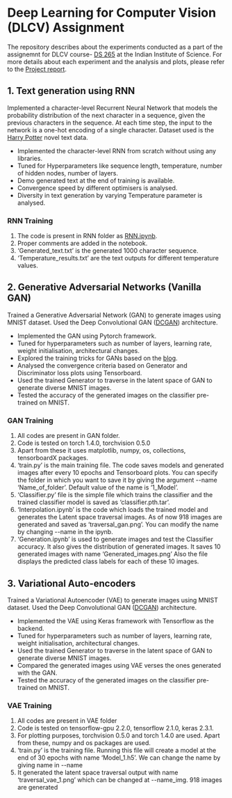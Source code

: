 # Deep Learning for Computer Vision (DLCV) Assignment
The repository describes about the experiments conducted as a part of the assignemnt for DLCV course- [DS 265](https://val.cds.iisc.ac.in/DLCV/) at the Indian Institute of Science. For more details about each experiment and the analysis and plots, please refer to the [Project report](https://github.com/chaitrasj/Deep-Learning-for-Computer-Vision-DLCV-Assignment/blob/main/Chaitra_Jambigi_A3.pdf).

## 1. Text generation using RNN
Implemented a character-level Recurrent Neural Network that models the probability distribution of the next character in a sequence, given the previous
characters in the sequence. At each time step, the input to the network is a one-hot encoding of a single character. Dataset used is the [Harry Potter](https://github.com/chaitrasj/Deep-Learning-for-Computer-Vision-DLCV-Assignment/tree/main/RNN/Harry%20Potter) novel text data.
- Implemented the character-level RNN from scratch without using any libraries.
- Tuned for Hyperparameters like sequence length, temperature, number of hidden nodes, number of layers.
- Demo generated text at the end of training is available.
- Convergence speed by different optimisers is analysed.
- Diversity in text generation by varying Temperature parameter is analysed.

### RNN Training
1. The code is present in RNN folder as [RNN.ipynb](https://github.com/chaitrasj/Deep-Learning-for-Computer-Vision-DLCV-Assignment/blob/main/RNN/RNN.ipynb).
2. Proper comments are added in the notebook.
3. ‘Generated_text.txt’ is the generated 1000 character sequence.
4. ‘Temperature_results.txt’ are the text outputs for different temperature values.



## 2. Generative Adversarial Networks (Vanilla GAN)
Trained a Generative Adversarial Network (GAN) to generate images using MNIST dataset. Used the Deep Convolutional GAN ([DCGAN](https://arxiv.org/pdf/1511.06434.pdf)) architecture.
- Implemented the GAN using Pytorch framework.
- Tuned for hyperparameters such as number of layers, learning rate, weight initialisation, architectural changes.
- Explored the training tricks for GANs based on the [blog](https://github.com/soumith/ganhacks).
- Analysed the convergence criteria based on Generator and Discriminator loss plots using Tensorboard.
- Used the trained Generator to traverse in the latent space of GAN to generate diverse MNIST images.
- Tested the accuracy of the generated images on the classifier pre-trained on MNIST.

### GAN Training
1. All codes are present in GAN folder.
2. Code is tested on torch 1.4.0, torchvision 0.5.0
3. Apart from these it uses matplotlib, numpy, os, collections, tensorboardX packages.
4. ‘train.py’ is the main training file. The code saves models and generated images after every 10 epochs and Tensorboard plots. You can specify the folder in which you want to save it by giving the argument --name ‘Name_of_folder’. Default value of the name is ‘1_Model’. 
5. ‘Classifier.py’ file is the simple file which trains the classifier and the trained classifier model is saved as ‘classifier.pth.tar’.
6. ‘Interpolation.ipynb’ is the code which loads the trained model and generates the Latent space traversal images. As of now 918 images are generated and saved as ‘traversal_gan.png’. You can modify the name by changing --name in the ipynb.
7. ‘Generation.ipynb’ is used to generate images and test the Classifier accuracy. It also gives the distribution of generated images. It saves 10 generated images with name ‘Generated_images.png’ Also the file displays the predicted class labels for each of these 10 images.



## 3. Variational Auto-encoders
Trained a Variational Autoencoder (VAE) to generate images using MNIST dataset. Used the Deep Convolutional GAN ([DCGAN](https://arxiv.org/pdf/1511.06434.pdf)) architecture.
- Implemented the VAE using Keras framework with Tensorflow as the backend.
- Tuned for hyperparameters such as number of layers, learning rate, weight initialisation, architectural changes.
- Used the trained Generator to traverse in the latent space of GAN to generate diverse MNIST images.
- Compared the generated images using VAE verses the ones generated with the GAN.
- Tested the accuracy of the generated images on the classifier pre-trained on MNIST.

### VAE Training
1. All codes are present in VAE folder
2. Code is tested on tensorflow-gpu 2.2.0, tensorflow 2.1.0, keras 2.3.1.
3. For plotting purposes, torchvision 0.5.0 and torch 1.4.0 are used. Apart from these, numpy and os packages are used.
4. ‘train.py’ is the training file. Running this file will create a model at the end of 30 epochs with name ‘Model_1.h5’. We can change the name by giving name in --name
5. It generated the latent space traversal output with name ‘traversal_vae_1.png’ which can be changed at --name_img. 918 images are generated
